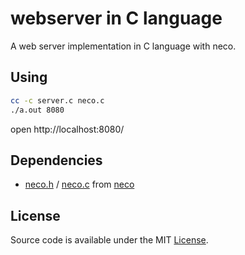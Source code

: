 # webserver in C language 

A web server implementation in C language with neco.

## Using

```sh
cc -c server.c neco.c
./a.out 8080
```
open http://localhost:8080/

## Dependencies

- [neco.h](neco.h) / [neco.c](neco.c) from [neco](https://github.com/tidwall/neco)

## License

Source code is available under the MIT [License](LICENSE).
